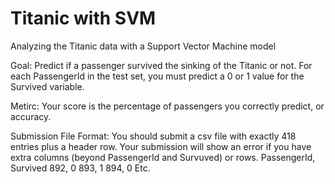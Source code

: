 # Titanic with SVM
Analyzing the Titanic data with a Support Vector Machine model

Goal: Predict if a passenger survived the sinking of the Titanic or not.
 		For each PassengerId in the test set, you must predict a 0 or 1 value for the Survived variable.

 Metirc: Your score is the percentage of passengers you correctly predict, or accuracy.

 Submission File Format: You should submit a csv file with exactly 418 entries plus a header row. 
							Your submission will show an error if you have extra columns
							(beyond PassengerId and Survuved) or rows.
 PassengerId, Survived
 892, 0
 893, 1
 894, 0
 Etc.
